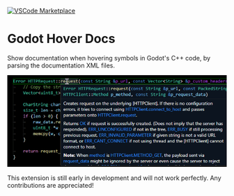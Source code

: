 [![VSCode Marketplace](https://vsmarketplacebadges.dev/version/RedMser.godot-hover-docs.svg)](https://marketplace.visualstudio.com/items?itemName=RedMser.godot-hover-docs)

# Godot Hover Docs

Show documentation when hovering symbols in Godot's C++ code, by parsing the documentation XML files.

![Screenshot](docs/screenshot.png)

This extension is still early in development and will not work perfectly. Any contributions are appreciated!

